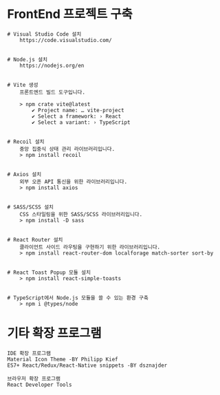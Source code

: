 # FrontEnd 프로젝트 구축

    # Visual Studio Code 설치
        https://code.visualstudio.com/


    # Node.js 설치
        https://nodejs.org/en


    # Vite 생성
        프론트엔드 빌드 도구입니다.

        > npm crate vite@latest
            ✔ Project name: … vite-project
            ✔ Select a framework: › React
            ✔ Select a variant: › TypeScript
    

    # Recoil 설치
        중앙 집중식 상태 관리 라이브러리입니다.
        > npm install recoil


    # Axios 설치
        외부 오픈 API 통신을 위한 라이브러리입니다.
        > npm install axios


    # SASS/SCSS 설치
        CSS 스타일링을 위한 SASS/SCSS 라이브러리입니다.
        > npm install -D sass


    # React Router 설치
        클라이언트 사이드 라우팅을 구현하기 위한 라이브러리입니다.
        > npm install react-router-dom localforage match-sorter sort-by


    # React Toast Popup 모듈 설치
        > npm install react-simple-toasts


    # TypeScript에서 Node.js 모듈을 쓸 수 있는 환경 구축 
        > npm i @types/node

# 기타 확장 프로그램

    IDE 확장 프로그램
    Material Icon Theme -BY Philipp Kief
    ES7+ React/Redux/React-Native snippets -BY dsznajder

    브라우저 확장 프로그램
    React Developer Tools


